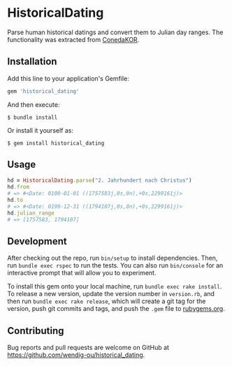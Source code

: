 # HistoricalDating

Parse human historical datings and convert them to Julian day ranges. The
functionality was extracted from [ConedaKOR](https://github.com/coneda/kor).

## Installation

Add this line to your application's Gemfile:

```ruby
gem 'historical_dating'
```

And then execute:

    $ bundle install

Or install it yourself as:

    $ gem install historical_dating

## Usage

~~~ruby
hd = HistoricalDating.parse("2. Jahrhundert nach Christus")
hd.from
# => #<Date: 0100-01-01 ((1757583j,0s,0n),+0s,2299161j)>
hd.to
# => #<Date: 0199-12-31 ((1794107j,0s,0n),+0s,2299161j)>
hd.julian_range
# => [1757583, 1794107]
~~~

## Development

After checking out the repo, run `bin/setup` to install dependencies. Then, run `bundle exec rspec` to run the tests. You can also run `bin/console` for an interactive prompt that will allow you to experiment.

To install this gem onto your local machine, run `bundle exec rake install`. To release a new version, update the version number in `version.rb`, and then run `bundle exec rake release`, which will create a git tag for the version, push git commits and tags, and push the `.gem` file to [rubygems.org](https://rubygems.org).

## Contributing

Bug reports and pull requests are welcome on GitHub at https://github.com/wendig-ou/historical_dating.
